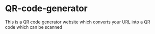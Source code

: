 # QR-code-generator
This is a QR code generator website which converts your URL into a QR code which can be scanned

